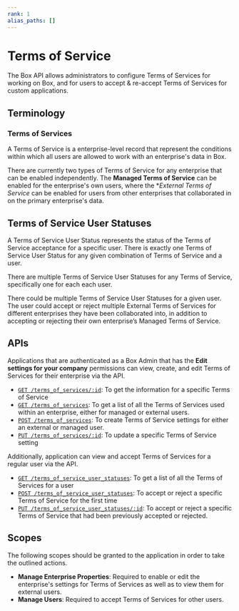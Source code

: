 ```yaml
---
rank: 1
alias_paths: []
---
```


# Terms of Service

The Box API allows administrators to configure Terms of Services for working on
Box, and for users to accept & re-accept Terms of Services for custom
applications.

## Terminology

### Terms of Services

A Terms of Service is a enterprise-level record that represent the conditions
within which all users are allowed to work with an enterprise's data in Box.

There are currently two types of Terms of Service for any enterprise that can be
enabled independently. The **Managed Terms of Service** can be
enabled for the enterprise's own users, where the **External Terms of Service*
can be enabled for users from other enterprises that collaborated in on the
primary enterprise's data.

## Terms of Service User Statuses

A Terms of Service User Status represents the status of the Terms of Service
acceptance for a specific user. There is exactly one Terms of Service User
Status for any given combination of Terms of Service and a user.

There are multiple Terms of Service User Statuses for any Terms of Service,
specifically one for each each user.

There could be multiple Terms of Service User Statuses for a given user. The
user could accept or reject multiple External Terms of Services for different
enterprises they have been collaborated into, in addition to accepting or
rejecting their own enterprise’s Managed Terms of Service.

## APIs

Applications that are authenticated as a Box Admin that has the **Edit settings
for your company** permissions can view, create, and edit Terms of Services for
their enterprise via the API.

* [`GET /terms_of_services/:id`](e://get-terms-of-services-id): To get the information for a specific Terms of Service
* [`GET /terms_of_services`](e://get-terms-of-services): To get a list of all the Terms of Services used within an enterprise, either for managed or external users.
* [`POST /terms_of_services`](e://post-terms-of-services): To create Terms of Service settings for either an external or managed user.
* [`PUT /terms_of_services/:id`](e://put-terms-of-services-id):
  To update a specific Terms of Service setting

Additionally, application can view and accept Terms of Services for a regular
user via the API.

* [`GET /terms_of_service_user_statuses`][euserstatuses]: To get a list of all the Terms of Services for a user
* [`POST /terms_of_service_user_statuses`][euserstatuses_post]: To accept or reject a specific Terms of Service for the first time
* [`PUT /terms_of_service_user_statuses/:id`][euserstatuses_put]: To accept or reject a specific Terms of Service that had been previously accepted or rejected.

## Scopes

The following scopes should be granted to the application in order to take the
outlined actions.

* **Manage Enterprise Properties**: Required to enable or edit the enterprise's settings for Terms of Services as well as to view them for external users.
* **Manage Users**: Required to accept Terms of Services for other users.

[euserstatuses]: e://get-terms-of-service-user-statuses
[euserstatuses_put]: e://put-terms-of-service-user-statuses-id
[euserstatuses_post]: e://post-terms-of-service-user-statuses
